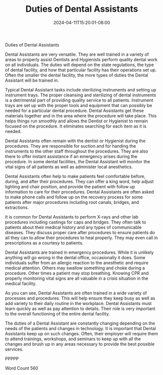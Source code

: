 ﻿---
title: "Duties of Dental Assistants"
date: 2024-04-11T15:20:01-08:00
description: "Text Tips for Web Success"
featured_image: "/images/Text.jpg"
tags: ["Text"]
---

Duties of Dental Assistants

Dental Assistants are very versatile. They are well trained in a variety of areas to properly assist Dentists and Hygienists perform quality dental work on all individuals. The duties will depend on the state regulations, the type of dental facility, and how that particular facility has their operations set up. Often the smaller the dental facility, the more types of duties the Dental Assistant will be trained in.

Typical Dental Assistant tasks include sterilizing instruments and setting up instrument trays. The proper cleansing and sterilizing of dental instruments is a detrimental part of providing quality service to all patients. Instrument trays are set up with the proper tools and equipment that can possibly be needed for a particular dental procedure. Dental Assistants get these materials together and in the area where the procedure will take place. This helps things run smoothly and allows the Dentist or Hygienist to remain focused on the procedure. It eliminates searching for each item as it is needed.

Dental Assistants often remain with the dentist or Hygienist during the procedures. They are responsible for suction and for handing the instruments to the other staff throughout the procedures. They are also there to offer instant assistance if an emergency arises during the procedure. In some dental facilities, the Dental Assistant will monitor the vital signs of all patients as well as administer local anesthetics.

Dental Assistants often help to make patients feel comfortable before, during, and after their procedures. They can offer a king word, help adjust lighting and chair position, and provide the patient with follow up information to care for their procedures. Dental Assistants are often asked to make phone calls and follow up on the recovery process for some patients after major procedures including root canals, bridges, and extractions. 

It is common for Dental Assistants to perform X-rays and other lab procedures including castings for caps and bridges. They often talk to patients about their medical history and any types of communicable diseases. They discuss proper care after procedures to ensure patients do all they can to allow their procedures to heal properly. They may even call in prescriptions as a courtesy to patients. 

Dental Assistants are trained in emergency procedures. While it is unlikely anything will go wrong in the dental office, occasionally it does. Some individuals suffer from an allergic reaction to the anesthetic and require medical attention. Others may swallow something and choke during a procedure. Other times a patient may stop breathing. Knowing CPR and properly monitoring vital signs are all valuable in a crisis situation in the medical facility. 

As you can see, Dental Assistants are often trained in a wide variety of processes and procedures. This will help ensure they keep busy as well as add variety to their daily routine in the workplace. Dental Assistants must learn quickly as well as pay attention to details. Their role is very important to the overall functioning of the entire dental facility. 

The duties of a Dental Assistant are constantly changing depending on the needs of the patients and changes in technology. It is important that Dental Assistants keep up on such changes. Often, their employer will require them to attend trainings, workshops, and seminars to keep up with all the changes and brush up in any areas necessary to provide the best possible services. 

PPPPP

Word Count 560

